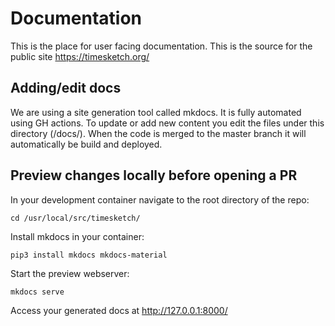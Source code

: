# Documentation

This is the place for user facing documentation. This is the source for the public site https://timesketch.org/

## Adding/edit docs

We are using a site generation tool called mkdocs. It is fully automated using GH actions.
To update or add new content you edit the files under this directory (/docs/). When the code is merged to the master branch it will automatically be build and deployed.

## Preview changes locally before opening a PR

In your development container navigate to the root directory of the repo:

```
cd /usr/local/src/timesketch/
```

Install mkdocs in your container:

```
pip3 install mkdocs mkdocs-material
```

Start the preview webserver:

```
mkdocs serve
```

Access your generated docs at http://127.0.0.1:8000/
